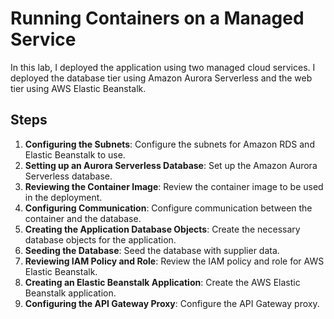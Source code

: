 # Running Containers on a Managed Service

In this lab, I deployed the application using two managed cloud services. I deployed the database tier using Amazon Aurora Serverless and the web tier using AWS Elastic Beanstalk.

## Steps

1. **Configuring the Subnets**: Configure the subnets for Amazon RDS and Elastic Beanstalk to use.
2. **Setting up an Aurora Serverless Database**: Set up the Amazon Aurora Serverless database.
3. **Reviewing the Container Image**: Review the container image to be used in the deployment.
4. **Configuring Communication**: Configure communication between the container and the database.
5. **Creating the Application Database Objects**: Create the necessary database objects for the application.
6. **Seeding the Database**: Seed the database with supplier data.
7. **Reviewing IAM Policy and Role**: Review the IAM policy and role for AWS Elastic Beanstalk.
8. **Creating an Elastic Beanstalk Application**: Create the AWS Elastic Beanstalk application.
9. **Configuring the API Gateway Proxy**: Configure the API Gateway proxy.
